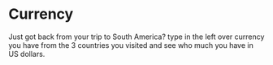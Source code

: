# Currency
Just got back from your trip to South America? type in the left over currency you have from the 3 countries you visited and see who much you have in US dollars.
